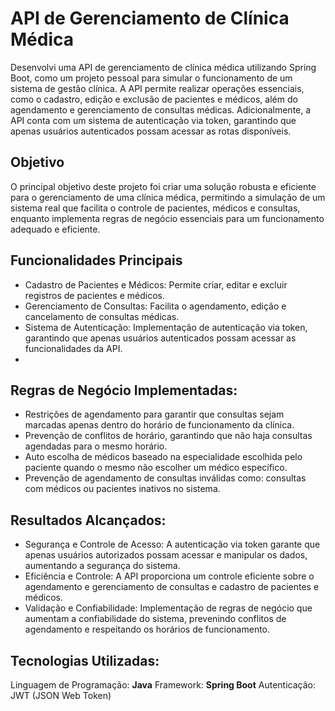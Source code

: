 # API de Gerenciamento de Clínica Médica

Desenvolvi uma API de gerenciamento de clínica médica utilizando Spring Boot, como um projeto pessoal para simular o funcionamento de um sistema de gestão clínica. A API permite realizar operações essenciais, como o cadastro, edição e exclusão de pacientes e médicos, além do agendamento e gerenciamento de consultas médicas. Adicionalmente, a API conta com um sistema de autenticação via token, garantindo que apenas usuários autenticados possam acessar as rotas disponíveis.

## Objetivo
O principal objetivo deste projeto foi criar uma solução robusta e eficiente para o gerenciamento de uma clínica médica, permitindo a simulação de um sistema real que facilita o controle de pacientes, médicos e consultas, enquanto implementa regras de negócio essenciais para um funcionamento adequado e eficiente.

## Funcionalidades Principais
- Cadastro de Pacientes e Médicos: Permite criar, editar e excluir registros de pacientes e médicos.
- Gerenciamento de Consultas: Facilita o agendamento, edição e cancelamento de consultas médicas.
- Sistema de Autenticação: Implementação de autenticação via token, garantindo que apenas usuários autenticados possam acessar as funcionalidades da API.
- 
## Regras de Negócio Implementadas:
- Restrições de agendamento para garantir que consultas sejam marcadas apenas dentro do horário de funcionamento da clínica.
- Prevenção de conflitos de horário, garantindo que não haja consultas agendadas para o mesmo horário.
- Auto escolha de médicos baseado na especialidade escolhida pelo paciente quando o mesmo não escolher um médico específico.
- Prevenção de agendamento de consultas inválidas como: consultas com médicos ou pacientes inativos no sistema.
  
## Resultados Alcançados:
- Segurança e Controle de Acesso: A autenticação via token garante que apenas usuários autorizados possam acessar e manipular os dados, aumentando a segurança do sistema.
- Eficiência e Controle: A API proporciona um controle eficiente sobre o agendamento e gerenciamento de consultas e cadastro de pacientes e médicos.
- Validação e Confiabilidade: Implementação de regras de negócio que aumentam a confiabilidade do sistema, prevenindo conflitos de agendamento e respeitando os horários de funcionamento.

## Tecnologias Utilizadas:

Linguagem de Programação: **Java**
Framework: **Spring Boot**
Autenticação: JWT (JSON Web Token)

